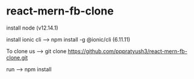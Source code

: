 # react-mern-fb-clone

install node (v12.14.1)

install ionic cli --> npm install -g @ionic/cli (6.11.11)

To clone us --> git clone https://github.com/pppratyush3/react-mern-fb-clone.git

run --> npm install
